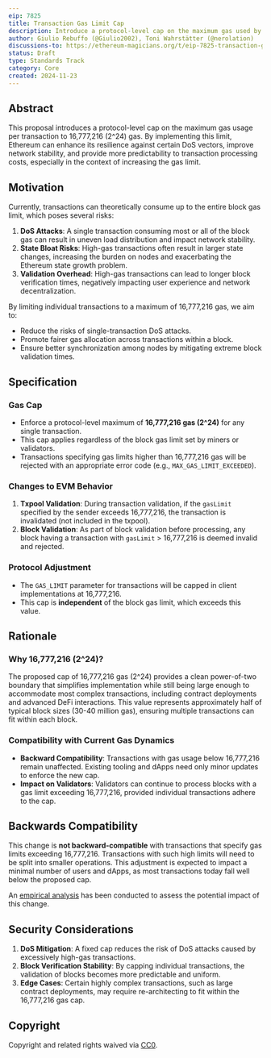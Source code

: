 ```yaml
---
eip: 7825
title: Transaction Gas Limit Cap
description: Introduce a protocol-level cap on the maximum gas used by a transaction to 16,777,216 (2^24).
author: Giulio Rebuffo (@Giulio2002), Toni Wahrstätter (@nerolation)
discussions-to: https://ethereum-magicians.org/t/eip-7825-transaction-gas-limit-cap/21848
status: Draft
type: Standards Track
category: Core
created: 2024-11-23
---
```


## Abstract

This proposal introduces a protocol-level cap on the maximum gas usage per transaction to 16,777,216 (2^24) gas. By implementing this limit, Ethereum can enhance its resilience against certain DoS vectors, improve network stability, and provide more predictability to transaction processing costs, especially in the context of increasing the gas limit.

## Motivation

Currently, transactions can theoretically consume up to the entire block gas limit, which poses several risks:

1. **DoS Attacks**: A single transaction consuming most or all of the block gas can result in uneven load distribution and impact network stability.  
2. **State Bloat Risks**: High-gas transactions often result in larger state changes, increasing the burden on nodes and exacerbating the Ethereum state growth problem.  
3. **Validation Overhead**: High-gas transactions can lead to longer block verification times, negatively impacting user experience and network decentralization.

By limiting individual transactions to a maximum of 16,777,216 gas, we aim to:

- Reduce the risks of single-transaction DoS attacks.  
- Promote fairer gas allocation across transactions within a block.  
- Ensure better synchronization among nodes by mitigating extreme block validation times.

## Specification

### Gas Cap

- Enforce a protocol-level maximum of **16,777,216 gas (2^24)** for any single transaction.  
- This cap applies regardless of the block gas limit set by miners or validators.  
- Transactions specifying gas limits higher than 16,777,216 gas will be rejected with an appropriate error code (e.g., `MAX_GAS_LIMIT_EXCEEDED`).  

### Changes to EVM Behavior

1. **Txpool Validation**: During transaction validation, if the `gasLimit` specified by the sender exceeds 16,777,216, the transaction is invalidated (not included in the txpool). 
2. **Block Validation**: As part of block validation before processing, any block having a transaction with `gasLimit` > 16,777,216 is deemed invalid and rejected.

### Protocol Adjustment

- The `GAS_LIMIT` parameter for transactions will be capped in client implementations at 16,777,216.  
- This cap is **independent** of the block gas limit, which exceeds this value.  

## Rationale

### Why 16,777,216 (2^24)?

The proposed cap of 16,777,216 gas (2^24) provides a clean power-of-two boundary that simplifies implementation while still being large enough to accommodate most complex transactions, including contract deployments and advanced DeFi interactions. This value represents approximately half of typical block sizes (30-40 million gas), ensuring multiple transactions can fit within each block.

### Compatibility with Current Gas Dynamics

- **Backward Compatibility**: Transactions with gas usage below 16,777,216 remain unaffected. Existing tooling and dApps need only minor updates to enforce the new cap.
- **Impact on Validators**: Validators can continue to process blocks with a gas limit exceeding 16,777,216, provided individual transactions adhere to the cap.

## Backwards Compatibility

This change is **not backward-compatible** with transactions that specify gas limits exceeding 16,777,216. Transactions with such high limits will need to be split into smaller operations. This adjustment is expected to impact a minimal number of users and dApps, as most transactions today fall well below the proposed cap.

An [empirical analysis](../assets/eip-7825/analysis.md) has been conducted to assess the potential impact of this change.

## Security Considerations

1. **DoS Mitigation**: A fixed cap reduces the risk of DoS attacks caused by excessively high-gas transactions.  
2. **Block Verification Stability**: By capping individual transactions, the validation of blocks becomes more predictable and uniform.  
3. **Edge Cases**: Certain highly complex transactions, such as large contract deployments, may require re-architecting to fit within the 16,777,216 gas cap.

## Copyright

Copyright and related rights waived via [CC0](../LICENSE.md).  
